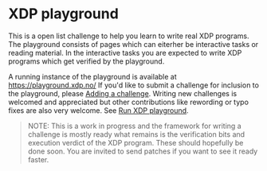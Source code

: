 # XDP playground

This is a open list challenge to help you learn to write real XDP programs.  The
playground consists of pages which can eiterher be interactive tasks or reading
material. In the interactive tasks you are expected to write XDP programs which
get verified by the playground.

A running instance of the playground is available at https://playground.xdp.no/
If you'd like to submit a challenge for inclusion to the playground, please
[Adding a challenge](./Challenge.md). Writing new challenges is welcomed and
appreciated but other contributions like rewording or typo fixes are also very
welcome. See [Run XDP playground](./Development.md).

> NOTE: This is a work in progress and the framework for writing a challenge is
> mostly ready what remains is the verification bits and execution verdict of
> the XDP program. These should hopefully be done soon. You are invited to send
> patches if you want to see it ready faster.
